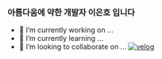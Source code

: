 ### 아름다움에 약한 개발자 **이은호** 입니다
- 🔭 I’m currently working on ...
- 🌱 I’m currently learning ...
- 👯 I’m looking to collaborate on ...
<a href="https://velog.io/@gorma00" target="_blank"><img alt="velog" src="https://img.shields.io/badge/-velog-E34F26?&style=flat-square&logo=html5&logoColor=white"/></a>
